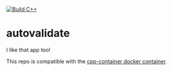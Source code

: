 [![Build C++](https://github.com/stakacs2021/autovalidate/actions/workflows/actions.yml/badge.svg)](https://github.com/stakacs2021/autovalidate/actions/workflows/actions.yml)
# autovalidate

I like that app too!

This repo is compatible with the [cpp-container docker container](https://github.com/ChicoState/cpp-container).

